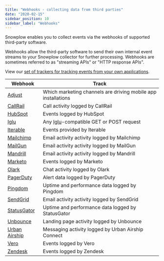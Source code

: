 ```yaml
---
title: "Webhooks - collecting data from third parties"
date: "2020-02-15"
sidebar_position: 10
sidebar_label: "Webhooks"
---
```


Snowplow enables you to collect events via the webhooks of supported third-party software.

Webhooks allow the third-party software to send their own internal event streams to your Snowplow collector for further processing. Webhooks are sometimes referred to as "streaming APIs" or "HTTP response APIs".

View our [set of trackers for tracking events from your own applications](/docs/sources/trackers/index.md).

| Webhook                                                                | Track                                                                        |
| ---------------------------------------------------------------------- | ---------------------------------------------------------------------------- |
| [Adjust](/docs/sources/webhooks/adjust-webhook/index.md)               | Which marketing channels are driving mobile app installations                |
| [CallRail](/docs/sources/webhooks/callrail/index.md)                   | Call activity logged by CallRail                                             |
| [HubSpot](/docs/sources/webhooks/hubspot/index.md)                     | Events logged by HubSpot                                                     |
| [Iglu](/docs/sources/webhooks/iglu-webhook/index.md)                   | Any [Iglu](/docs/api-reference/iglu/index.md)-compatible GET or POST request |
| [Iterable](/docs/sources/webhooks/iterable/index.md)                   | Events provided by Iterable                                                  |
| [Mailchimp](/docs/sources/webhooks/mailchimp/index.md)                 | Email activity activity logged by Mailchimp                                  |
| [MailGun](/docs/sources/webhooks/mailgun/index.md)                     | Email activity activity logged by MailGun                                    |
| [Mandrill](/docs/sources/webhooks/mandrill/index.md)                   | Email activity activity logged by Mandrill                                   |
| [Marketo](/docs/sources/webhooks/marketo/index.md)                     | Events logged by Marketo                                                     |
| [Olark](/docs/sources/webhooks/olark/index.md)                         | Chat activity logged by Olark                                                |
| [PagerDuty](/docs/sources/webhooks/pagerduty/index.md)                 | Alert data logged by PagerDuty                                               |
| [Pingdom](/docs/sources/webhooks/pingdom/index.md)                     | Uptime and performance data logged by Pingdom                                |
| [SendGrid](/docs/sources/webhooks/sendgrid/index.md)                   | Email activity activity logged by SendGrid                                   |
| [StatusGator](/docs/sources/webhooks/statusgator/index.md)             | Uptime and performance data logged by StatusGator                            |
| [Unbounce](/docs/sources/webhooks/unbounce/index.md)                   | Landing page activity logged by Unbounce                                     |
| [Urban Airship](/docs/sources/webhooks/urban-airship-connect/index.md) | Messaging activity logged by Urban Airship Connect                           |
| [Vero](/docs/sources/webhooks/vero/index.md)                           | Events logged by Vero                                                        |
| [Zendesk](/docs/sources/webhooks/zendesk/index.md)                     | Events logged by Zendesk                                                     |
